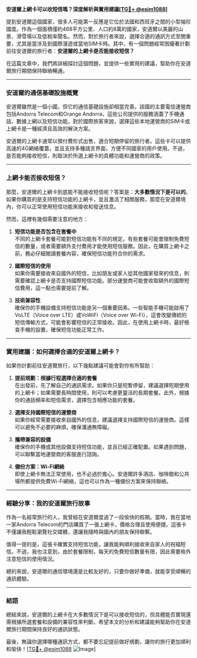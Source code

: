 **安道爾上網卡可以收短信嗎？深度解析與實用建議[[TG💪+ @esim1088](https://t.me/s/esim1088)]**

提到安道爾這個國家，很多人可能第一反應是它位於法國和西班牙之間的小型袖珍國度。作為一個面積僅約468平方公里、人口約8萬的國家，安道爾以美麗的山景、滑雪場以及低稅率聞名。然而，對於旅行者來說，選擇合適的通訊方式至關重要，尤其是當涉及到國際漫遊或當地SIM卡時。其中，有一個問題經常困擾著計劃前往安道爾的旅行者：**安道爾的上網卡是否能接收短信？**

在這篇文章中，我們將詳細探討這個問題，並提供一些實用的建議，幫助你在安道爾旅行期間保持聯絡暢通。

---

### 安道爾的通信基礎設施概覽

安道爾雖然是一個小國，但它的通信基礎設施卻相當完善。該國的主要電信運營商包括Andorra Telecom和Orange Andorra，這些公司提供的服務涵蓋了手機通話、數據上網以及短信功能。對於國際旅客來說，選擇這些本地運營商的SIM卡或上網卡是一種經濟且高效的解決方案。

安道爾的上網卡通常以預付費形式出售，適合短期停留的旅行者。這些卡可以提供高速的4G網絡覆蓋，並且支持多種語言界面，方便不同國家的用戶使用。不過，是否能夠接收短信，則取決於所選上網卡的具體功能和運營商的政策。

---

### 上網卡能否接收短信？

那麼，安道爾的上網卡到底能不能接收短信呢？答案是：**大多數情況下是可以的**。如果你購買的是支持短信功能的上網卡，並且激活了相關服務，那麼在安道爾境內，你可以正常使用短信功能來接收和發送信息。

然而，這裡有幾個需要注意的地方：

1. **短信功能是否包含在套餐中**  
   不同的上網卡套餐可能對短信功能有不同的規定。有些套餐可能會限制免費短信的數量，或者需要額外支付費用才能使用短信服務。因此，在購買上網卡之前，務必仔細閱讀套餐內容，確保短信功能符合你的需求。

2. **國際短信的使用**  
   如果你需要接收來自國外的短信，比如朋友或家人從其他國家發來的信息，則需要確認上網卡是否支持國際短信功能。部分運營商可能會收取額外的國際短信費用，這一點也需要提前了解。

3. **技術兼容性**  
   確保你的手機設備支持短信功能是另一個重要因素。一些智能手機可能啟用了VoLTE（Voice over LTE）或VoWiFi（Voice over Wi-Fi），這會改變傳統的短信傳輸方式，可能會影響短信的正常接收。因此，在使用上網卡時，最好檢查手機的設置，確保短信功能正常工作。

---

### 實用建議：如何選擇合適的安道爾上網卡？

如果你計劃前往安道爾旅行，以下幾點建議可能會對你有所幫助：

1. **提前規劃：根據行程選擇合適的套餐**  
   在出發前，先了解自己的通訊需求。如果你只是短暫停留，建議選擇短期使用的上網卡；如果需要長時間使用，則可以考慮更靈活的長期套餐。此外，根據你的通話頻率和短信需求，選擇包含相應功能的套餐。

2. **選擇支持國際短信的運營商**  
   如果你經常需要接收來自國外的信息，建議選擇支持國際短信的運營商。這樣可以避免不必要的麻煩，確保溝通無障礙。

3. **攜帶兼容的設備**  
   確保你的手機或其他設備支持短信功能，並且已經正確配置。如果遇到問題，可以聯繫當地運營商的客服進行諮詢。

4. **備份方案：Wi-Fi網絡**  
   即使上網卡無法正常使用，也不必過於擔心。安道爾許多酒店、咖啡館和公共場所都提供免費Wi-Fi網絡，這也可以作為一種備份方案來保持聯絡。

---

### 經驗分享：我的安道爾旅行故事

作為一名經常旅行的人，我曾經在安道爾度過了一段愉快的假期。當時，我在當地一家Andorra Telecom的門店購買了一張上網卡，價格合理且使用便捷。這張卡不僅讓我輕鬆瀏覽社交媒體，還讓我隨時與國內的朋友保持聯繫。

值得一提的是，這張卡確實支持短信功能，讓我能夠順利接收來自家人的祝福短信。不過，我也注意到，由於套餐限制，每天的免費短信數量有限，因此需要格外注意短信的使用情況。

總的來說，安道爾的通信環境還是比較友好的，只要你做好準備，就能享受順暢的通訊體驗。

---

### 結語

總結來說，安道爾的上網卡在大多數情況下是可以接收短信的，但具體能否實現還需根據所選套餐和設備的兼容性來判斷。希望本文的分析和建議能夠幫助你在安道爾旅行期間保持良好的通訊狀態。

最後，無論你選擇哪種通訊方式，都不要忘記提前做好規劃，讓你的旅行更加順利和愉快！[[TG💪+ @esim1088](https://t.me/s/esim1088) ![Image](https://i.postimg.cc/4NQfJmqS/Snipaste-2025-05-13-00-14-12.png)]